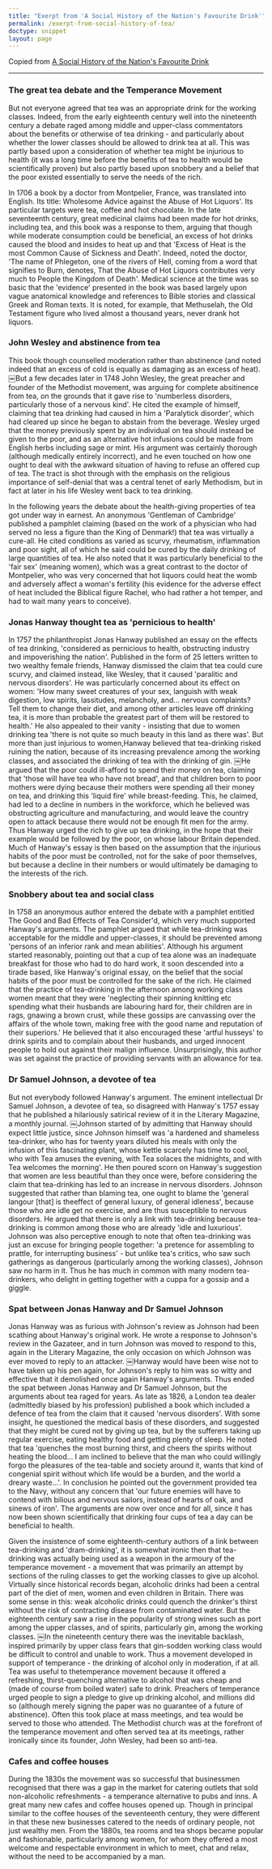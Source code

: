 ```yaml
---
title: "Exerpt from 'A Social History of the Nation's Favourite Drink'"
permalink: /exerpt-from-social-history-of-tea/
doctype: snippet
layout: page
---
```


Copied from [A Social History of the Nation's Favourite Drink](https://www.tea.co.uk/a-social-history)

---

### The great tea debate and the Temperance Movement

But not everyone agreed that tea was an appropriate drink for the working classes. Indeed, from the early eighteenth century well into the nineteenth century a debate raged among middle and upper-class commentators about the benefits or otherwise of tea drinking - and particularly about whether the lower classes should be allowed to drink tea at all. This was partly based upon a consideration of whether tea might be injurious to health (it was a long time before the benefits of tea to health would be scientifically proven) but also partly based upon snobbery and a belief that the poor existed essentially to serve the needs of the rich.

In 1706 a book by a doctor from Montpelier, France, was translated into English. Its title: Wholesome Advice against the Abuse of Hot Liquors'. Its particular targets were tea, coffee and hot chocolate. In the late seventeenth century, great medicinal claims had been made for hot drinks, including tea, and this book was a response to them, arguing that though while moderate consumption could be beneficial, an excess of hot drinks caused the blood and insides to heat up and that 'Excess of Heat is the most Common Cause of Sickness and Death'. Indeed, noted the doctor, 'The name of Phlegeton, one of the rivers of Hell, coming from a word that signifies to Burn, denotes, That the Abuse of Hot Liquors contributes very much to People the Kingdom of Death'. Medical science at the time was so basic that the 'evidence' presented in the book was based largely upon vague anatomical knowledge and references to Bible stories and classical Greek and Roman texts. It is noted, for example, that Methuselah, the Old Testament figure who lived almost a thousand years, never drank hot liquors.

### John Wesley and abstinence from tea

This book though counselled moderation rather than abstinence (and noted indeed that an excess of cold is equally as damaging as an excess of heat). ￼But a few decades later in 1748 John Wesley, the great preacher and founder of the Methodist movement, was arguing for complete absitinence from tea, on the grounds that it gave rise to 'numberless disorders, particularly those of a nervous kind'. He cited the example of himself, claiming that tea drinking had caused in him a 'Paralytick disorder', which had cleared up since he began to abstain from the beverage. Wesley urged that the money previously spent by an individual on tea should instead be given to the poor, and as an alternative hot infusions could be made from English herbs including sage or mint. His argument was certainly thorough (although medically entirely incorrect), and he even touched on how one ought to deal with the awkward situation of having to refuse an offered cup of tea. The tract is shot through with the emphasis on the religious importance of self-denial that was a central tenet of early Methodism, but in fact at later in his life Wesley went back to tea drinking.

In the following years the debate about the health-giving properties of tea got under way in earnest. An anonymous 'Gentleman of Cambridge' published a pamphlet claiming (based on the work of a physician who had served no less a figure than the King of Denmark!) that tea was virtually a cure-all. He cited conditions as varied as scurvy, rheumatism, inflammation and poor sight, all of which he said could be cured by the daily drinking of large quantities of tea. He also noted that it was particularly beneficial to the 'fair sex' (meaning women), which was a great contrast to the doctor of Montpelier, who was very concerned that hot liquors could heat the womb and adversely affect a woman's fertility (his evidence for the adverse effect of heat included the Biblical figure Rachel, who had rather a hot temper, and had to wait many years to conceive).

### Jonas Hanway thought tea as 'pernicious to health'

In 1757 the philanthropist Jonas Hanway published an essay on the effects of tea drinking, 'considered as pernicious to health, obstructing industry and impoverishing the nation'. Published in the form of 25 letters written to two wealthy female friends, Hanway dismissed the claim that tea could cure scurvy, and claimed instead, like Wesley, that it caused 'paralitic and nervous disorders'. He was particularly concerned about its effect on women: 'How many sweet creatures of your sex, languish with weak digestion, low spirits, lassitudes, melancholy, and... nervous complaints? Tell them to change their diet, and among other articles leave off drinking tea, it is more than probable the greatest part of them will be restored to health.' He also appealed to their vanity - insisting that due to women drinking tea 'there is not quite so much beauty in this land as there was'. But more than just injurious to women,Hanway believed that tea-drinking risked ruining the nation, because of its increasing prevalence among the working classes, and associated the drinking of tea with the drinking of gin. ￼He argued that the poor could ill-afford to spend their money on tea, claiming that 'those will have tea who have not bread', and that children born to poor mothers were dying because their mothers were spending all their money on tea, and drinking this 'liquid fire' while breast-feeding. This, he claimed, had led to a decline in numbers in the workforce, which he believed was obstructing agriculture and manufacturing, and would leave the country open to attack because there would not be enough fit men for the army. Thus Hanway urged the rich to give up tea drinking, in the hope that their example would be followed by the poor, on whose labour Britain depended. Much of Hanway's essay is then based on the assumption that the injurious habits of the poor must be controlled, not for the sake of poor themselves, but because a decline in their numbers or would ultimately be damaging to the interests of the rich.

### Snobbery about tea and social class

In 1758 an anonymous author entered the debate with a pamphlet entitled The Good and Bad Effects of Tea Consider'd, which very much supported Hanway's arguments. The pamphlet argued that while tea-drinking was acceptable for the middle and upper-classes, it should be prevented among 'persons of an inferior rank and mean abilities'. Although his argument started reasonably, pointing out that a cup of tea alone was an inadequate breakfast for those who had to do hard work, it soon descended into a tirade based, like Hanway's original essay, on the belief that the social habits of the poor must be controlled for the sake of the rich. He claimed that the practice of tea-drinking in the afternoon among working class women meant that they were 'neglecting their spinning knitting etc spending what their husbands are labouring hard for, their children are in rags, gnawing a brown crust, while these gossips are canvassing over the affairs of the whole town, making free with the good name and reputation of their superiors.' He believed that it also encouraged these 'artful husseys' to drink spirits and to complain about their husbands, and urged innocent people to hold out against their malign influence. Unsurprisingly, this author was set against the practice of providing servants with an allowance for tea.

### Dr Samuel Johnson, a devotee of tea

But not everybody followed Hanway's argument. The eminent intellectual Dr Samuel Johnson, a devotee of tea, so disagreed with Hanway's 1757 essay that he published a hilariously satirical review of it in the Literary Magazine, a monthly journal. ￼Johnson started of by admitting that Hanway should expect little justice, since Johnson himself was 'a hardened and shameless tea-drinker, who has for twenty years diluted his meals with only the infusion of this fascinating plant, whose kettle scarcely has time to cool, who with Tea amuses the evening, with Tea solaces the midnights, and with Tea welcomes the morning'. He then poured scorn on Hanway's suggestion that women are less beautiful than they once were, before considering the claim that tea-drinking has led to an increase in nervous disorders. Johnson suggested that rather than blaming tea, one ought to blame the 'general langour [that] is theeffect of general luxury, of general idleness', because those who are idle get no exercise, and are thus susceptible to nervous disorders. He argued that there is only a link with tea-drinking because tea-drinking is common among those who are already 'idle and luxurious'. Johnson was also perceptive enough to note that often tea-drinking was just an excuse for bringing people together: 'a pretence for assembling to prattle, for interrupting business' - but unlike tea's critics, who saw such gatherings as dangerous (particularly among the working classes), Johnson saw no harm in it. Thus he has much in common with many modern tea-drinkers, who delight in getting together with a cuppa for a gossip and a giggle.

### Spat between Jonas Hanway and Dr Samuel Johnson

Jonas Hanway was as furious with Johnson's review as Johnson had been scathing about Hanway's original work. He wrote a response to Johnson's review in the Gazateer, and in turn Johnson was moved to respond to this, again in the Literary Magazine, the only occasion on which Johnson was ever moved to reply to an attacker. ￼Hanway would have been wise not to have taken up his pen again, for Johnson's reply to him was so witty and effective that it demolished once again Hanway's arguments. Thus ended the spat between Jonas Hanway and Dr Samuel Johnson, but the arguments about tea raged for years. As late as 1826, a London tea dealer (admittedly biased by his profession) published a book which included a defence of tea from the claim that it caused 'nervous disorders'. With some insight, he questioned the medical basis of these disorders, and suggested that they might be cured not by giving up tea, but by the sufferers taking up regular exercise, eating healthy food and getting plenty of sleep. He noted that tea 'quenches the most burning thirst, and cheers the spirits without heating the blood... I am inclined to believe that the man who could willingly forgo the pleasures of the tea-table and society around it, wants that kind of congenial spirit without which life would be a burden, and the world a dreary waste...'. In conclusion he pointed out the government provided tea to the Navy, without any concern that 'our future enemies will have to contend with bilious and nervous sailors, instead of hearts of oak, and sinews of iron'. The arguments are now over once and for all, since it has now been shown scientifically that drinking four cups of tea a day can be beneficial to health.

Given the insistence of some eighteenth-century authors of a link between tea-drinking and 'dram-drinking', it is somewhat ironic then that tea-drinking was actually being used as a weapon in the armoury of the temperance movement - a movement that was primarily an attempt by sections of the ruling classes to get the working classes to give up alcohol. Virtually since historical records began, alcoholic drinks had been a central part of the diet of men, women and even children in Britain. There was some sense in this: weak alcoholic drinks could quench the drinker's thirst without the risk of contracting disease from contaminated water. But the eighteenth century saw a rise in the popularity of strong wines such as port among the upper classes, and of spirits, particularly gin, among the working classes. ￼In the nineteenth century there was the inevitable backlash, inspired primarily by upper class fears that gin-sodden working class would be difficult to control and unable to work. Thus a movement developed in support of temperance - the drinking of alcohol only in moderation, if at all. Tea was useful to thetemperance movement because it offered a refreshing, thirst-quenching alternative to alcohol that was cheap and (made of course from boiled water) safe to drink. Preachers of temperance urged people to sign a pledge to give up drinking alcohol, and millions did so (although merely signing the paper was no guarantee of a future of abstinence). Often this took place at mass meetings, and tea would be served to those who attended. The Methodist church was at the forefront of the temperance movement and often served tea at its meetings, rather ironically since its founder, John Wesley, had been so anti-tea.

### Cafes and coffee houses

During the 1830s the movement was so successful that businessmen recognised that there was a gap in the market for catering outlets that sold non-alcoholic refreshments - a temperance alternative to pubs and inns. A great many new cafes and coffee houses opened up. Though in principal similar to the coffee houses of the seventeenth century, they were different in that these new businesses catered to the needs of ordinary people, not just wealthy men. From the 1880s, tea rooms and tea shops became popular and fashionable, particularly among women, for whom they offered a most welcome and respectable environment in which to meet, chat and relax, without the need to be accompanied by a man.
